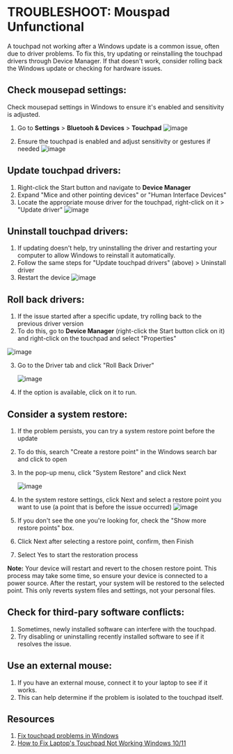 # TROUBLESHOOT: Mouspad Unfunctional
A touchpad not working after a Windows update is a common issue, often due to driver problems. To fix this, try updating or reinstalling the touchpad drivers through Device Manager. If that doesn't work, consider rolling back the Windows update or checking for hardware issues.  

## Check mousepad settings: 
Check mousepad settings in Windows to ensure it's enabled and sensitivity is adjusted.
1. Go to **Settings** > **Bluetooh & Devices** > **Touchpad**
   ![image](https://github.com/user-attachments/assets/3899dc5d-753a-4c40-9719-aab39612b723)

3. Ensure the touchpad is enabled and adjust sensitivity or gestures if needed
   ![image](https://github.com/user-attachments/assets/5babe5e3-55d0-4249-b33f-8943ecde54f8)


## Update touchpad drivers: 
1. Right-click the Start button and navigate to **Device Manager**
2. Expand "Mice and other pointing devices" or "Human Interface Devices"
3. Locate the appropriate mouse driver for the touchpad, right-click on it > "Update driver"
   ![image](https://github.com/user-attachments/assets/3b494fd5-b9d5-484a-95e4-3db9a1ed12cf)

## Uninstall touchpad drivers:
1. If updating doesn't help, try uninstalling the driver and restarting your computer to allow Windows to reinstall it automatically.
2. Follow the same steps for "Update touchpad drivers" (above) > Uninstall driver
3. Restart the device
   ![image](https://github.com/user-attachments/assets/7f6afccf-7680-4bc2-8cf7-de7a5a8b6797)

## Roll back drivers:
1. If the issue started after a specific update, try rolling back to the previous driver version
2. To do this, go to **Device Manager** (right-click the Start button click on it) and right-click on the touchpad and select "Properties"

  ![image](https://github.com/user-attachments/assets/985d0467-492f-406c-8dac-9c7697159415)

3. Go to the Driver tab and click "Roll Back Driver"

   ![image](https://github.com/user-attachments/assets/3966f827-5050-4b12-bdbb-fe6f2a43dd64)

5. If the option is available, click on it to run.

## Consider a system restore: 
1. If the problem persists, you can try a system restore point before the update
2. To do this, search "Create a restore point" in the Windows search bar and click to open
3. In the pop-up menu, click "System Restore" and click Next
   
   ![image](https://github.com/user-attachments/assets/b66b6552-898b-4fb5-a278-b8424b20224b)

5. In the system restore settings, click Next and select a restore point you want to use (a point that is before the issue occurred)
   ![image](https://github.com/user-attachments/assets/c2bb07c1-d919-4b2c-b65e-6e396adc3b16)

7. If you don't see the one you're looking for, check the "Show more restore points" box.
8. Click Next after selecting a restore point, confirm, then Finish
9. Select Yes to start the restoration process

**Note:** Your device will restart and revert to the chosen restore point. This process may take some time, so ensure your device is connected to a power source. After the restart, your system will be restored to the selected point. This only reverts system files and settings, not your personal files. 
 

## Check for third-pary software conflicts: 
1. Sometimes, newly installed software can interfere with the touchpad.
2. Try disabling or uninstalling recently installed software to see if it resolves the issue.

## Use an external mouse: 
1. If you have an external mouse, connect it to your laptop to see if it works.
2. This can help determine if the problem is isolated to the touchpad itself.

## Resources
1. [Fix touchpad problems in Windows](https://support.microsoft.com/en-us/windows/fix-touchpad-problems-in-windows-30b498e5-0caa-9740-2b21-336ea75ee756)
2. [How to Fix Laptop's Touchpad Not Working Windows 10/11](https://youtu.be/jA4WmVv-p78?si=oxQ8sX8MvyT4C_fC)
